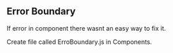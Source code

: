 ## Error Boundary ##

If error in component there wasnt an easy way to fix it. 

Create file called ErroBoundary.js in Components.
